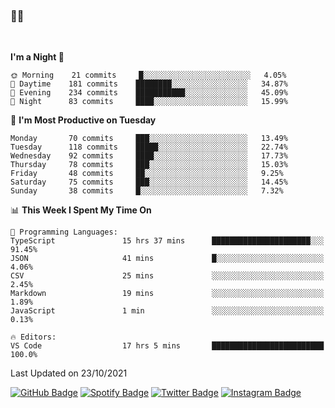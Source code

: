 ### 🤙🍺

<!-- <a href="https://github-readme-stats.vercel.app/api?username=hzak2xx&count_private=true&show_icons=true&theme=dracula">
  <img align="center" src="https://github-readme-stats.vercel.app/api?username=hzak2xx&count_private=true&show_icons=true&theme=dracula" />
</a>
</br> -->
</br>

<!--START_SECTION:waka-->
**I'm a Night 🦉** 

```text
🌞 Morning    21 commits     █░░░░░░░░░░░░░░░░░░░░░░░░   4.05% 
🌆 Daytime    181 commits    ████████░░░░░░░░░░░░░░░░░   34.87% 
🌃 Evening    234 commits    ███████████░░░░░░░░░░░░░░   45.09% 
🌙 Night      83 commits     ████░░░░░░░░░░░░░░░░░░░░░   15.99%

```
📅 **I'm Most Productive on Tuesday** 

```text
Monday       70 commits     ███░░░░░░░░░░░░░░░░░░░░░░   13.49% 
Tuesday      118 commits    █████░░░░░░░░░░░░░░░░░░░░   22.74% 
Wednesday    92 commits     ████░░░░░░░░░░░░░░░░░░░░░   17.73% 
Thursday     78 commits     ███░░░░░░░░░░░░░░░░░░░░░░   15.03% 
Friday       48 commits     ██░░░░░░░░░░░░░░░░░░░░░░░   9.25% 
Saturday     75 commits     ███░░░░░░░░░░░░░░░░░░░░░░   14.45% 
Sunday       38 commits     █░░░░░░░░░░░░░░░░░░░░░░░░   7.32%

```


📊 **This Week I Spent My Time On** 

```text
💬 Programming Languages: 
TypeScript               15 hrs 37 mins      ██████████████████████░░░   91.45% 
JSON                     41 mins             █░░░░░░░░░░░░░░░░░░░░░░░░   4.06% 
CSV                      25 mins             ░░░░░░░░░░░░░░░░░░░░░░░░░   2.45% 
Markdown                 19 mins             ░░░░░░░░░░░░░░░░░░░░░░░░░   1.89% 
JavaScript               1 min               ░░░░░░░░░░░░░░░░░░░░░░░░░   0.13%

🔥 Editors: 
VS Code                  17 hrs 5 mins       █████████████████████████   100.0%

```


 Last Updated on 23/10/2021
<!--END_SECTION:waka-->

[![GitHub Badge](https://img.shields.io/badge/GitHub-100000?style=for-the-badge&logo=github&logoColor=white)](https://github.com/hzak2xx)
[![Spotify Badge](https://img.shields.io/badge/Spotify-1ED760?&style=for-the-badge&logo=spotify&logoColor=white)](https://open.spotify.com/user/uf90s6sbbh75a1mt44clkhkvf)
[![Twitter Badge](https://img.shields.io/badge/Twitter-1DA1F2?style=for-the-badge&logo=twitter&logoColor=white)](https://twitter.com/hzak2xx)
[![Instagram Badge](https://img.shields.io/badge/Instagram-E4405F?style=for-the-badge&logo=instagram&logoColor=white)](https://www.instagram.com/hzak2xx/)
